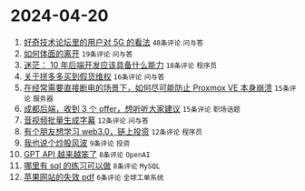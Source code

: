 # 2024-04-20

1. [好奇技术论坛里的用户对 5G 的看法](https://www.v2ex.com/t/1034111) `48条评论` `问与答`
1. [如何体面的离开](https://www.v2ex.com/t/1034144) `19条评论` `问与答`
1. [迷茫： 10 年后端开发应该具备什么能力](https://www.v2ex.com/t/1034113) `18条评论` `程序员`
1. [关于拼多多买到假货维权](https://www.v2ex.com/t/1034147) `16条评论` `问与答`
1. [在经常需要直接断电的场景下，如何尽可能防止 Proxmox VE 本身崩溃](https://www.v2ex.com/t/1034123) `15条评论` `服务器`
1. [成都后端，收到 3 个 offer，想听听大家建议](https://www.v2ex.com/t/1034121) `15条评论` `职场话题`
1. [音视频批量生成字幕](https://www.v2ex.com/t/1034131) `12条评论` `问与答`
1. [有个朋友想学习 web3.0，链上投资](https://www.v2ex.com/t/1034103) `12条评论` `程序员`
1. [我也说个炒股风波](https://www.v2ex.com/t/1034101) `9条评论` `投资`
1. [GPT API 越来越笨了](https://www.v2ex.com/t/1034148) `8条评论` `OpenAI`
1. [哪里有 sql 的练习可以做](https://www.v2ex.com/t/1034135) `8条评论` `MySQL`
1. [苹果网站的失效 pdf](https://www.v2ex.com/t/1034104) `6条评论` `全球工单系统`
